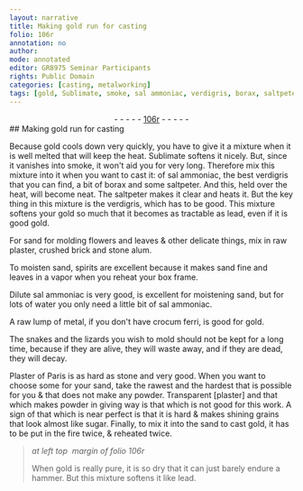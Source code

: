 ```yaml
---
layout: narrative
title: Making gold run for casting
folio: 106r
annotation: no
author:
mode: annotated
editor: GR8975 Seminar Participants
rights: Public Domain
categories: [casting, metalworking]
tags: [gold, Sublimate, smoke, sal ammoniac, verdigris, borax, saltpeter, lead, sand, flowers, leaves, raw plaster, crushed brick, stone alum, spirits, Dilute sal ammoniac, water, metal, crocum ferri, Plaster of Paris, stone, [plaster], sugar]
---
```


 <div class="folio" align="center">- - - - - <a href="http://gallica.bnf.fr/ark:/12148/btv1b10500001g/f217.image" target="_blank">106r</a> - - - - - </div>  
## Making <span class="material">gold</span> run for casting

 
<span class="activity"></span>Because <span class="material">gold</span> cools down very quickly, you have to give it a mixture when it is well melted that will keep the heat. <span class="material">Sublimate</span> softens it nicely. But, since it vanishes into <span class="material">smoke</span>, it won't aid you for very long. Therefore mix this mixture into it when you want to cast it: of <span class="material">sal ammoniac</span>, the best <span class="material">verdigris</span> that you can find, a bit of <span class="material">borax</span> and some <span class="material">saltpeter</span>. And this, held over the heat, will become neat. The <span class="material">saltpeter</span> makes it clear and heats it. But the key thing in this mixture is the <span class="material">verdigris</span>, which has to be good. This mixture softens your <span class="material">gold</span> so much that it becomes as tractable as <span class="material">lead</span>, even if it is good <span class="material">gold</span>.
  
<span class="activity"></span>For <span class="material">sand</span> for molding <span class="material"><span class="plant">flowers</span></span> and <span class="material"><span class="plant">leaves</span></span> & other delicate things, mix in <span class="material">raw plaster</span>, <span class="material">crushed brick</span> and <span class="material">stone alum</span>.
 
<span class="activity"></span>To moisten <span class="material">sand</span>, <span class="material">spirits</span> are excellent because it makes <span class="material">sand</span> fine and leaves in a vapor when you reheat your <span class="tool">box frame</span>.
 
<span class="activity"></span><span class="material">Dilute sal ammoniac</span> is very good, is excellent for moistening <span class="material">sand</span>, but for lots of <span class="material">water</span> you only need a little bit of <span class="material">sal ammoniac</span>.
 
<span class="activity"></span>A raw lump of <span class="material">metal</span>, if you don't have <span class="material">crocum ferri</span>, is good for <span class="material">gold</span>.
 
<span class="activity"></span>The <span class="animal">snakes</span> and the <span class="animal">lizards</span> you wish to mold should not be kept for a long time, because if they are alive, they will waste away, and if they are dead, they will decay.
 
<span class="activity"></span><span class="material">Plaster of Paris</span> is as hard as <span class="material">stone</span> and very good. When you want to choose some for your <span class="material">sand</span>, take the rawest and the hardest that is possible for you & that does not make any powder. Transparent <span class="material">[plaster]</span> and that which makes powder in giving way is that which is not good for this work. A sign of that which is near perfect is that it is hard & makes shining grains that look almost like <span class="material">sugar</span>. Finally, to mix it into the <span class="material">sand</span> to cast <span class="material">gold</span>, it has to be put in the fire twice, & reheated twice.
 
> *at left top  margin of folio 106r*
> 
> <span class="activity"></span> When <span class="material">gold</span> is really pure, it is so dry that it can just barely endure a <span class="tool">hammer</span>. But this mixture softens it like <span class="material">lead</span>. 
 